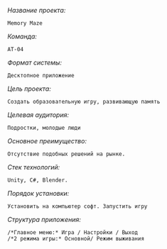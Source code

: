 

*Название проекта:* 
    
    Memory Maze

*Команда:* 
    
    АТ-04

*Формат системы:* 
    
    Десктопное приложение

*Цель проекта:*     

    Создать образовательную игру, развивающую память

*Целевая аудитория:* 
    
    Подростки, молодые люди 

*Основное преимущество:* 
    
    Отсутствие подобных решений на рынке.

*Стек технологий:* 

    Unity, C#, Blender.

*Порядок установки:*

    Установить на компьютер софт. Запустить игру
    
*Структура приложения:*

    /*Главное меню:* Игра / Настройки / Выход
    /*2 режима игры:* Основной/ Режим выживания

